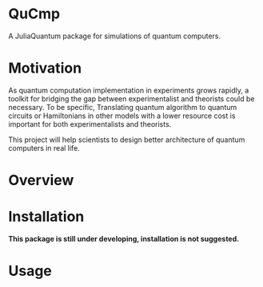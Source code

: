 # QuCmp
A JuliaQuantum package for simulations of quantum computers.


<!-- [![Build Status](https://travis-ci.org/Roger-luo/Quantize.jl.svg?branch=master)](https://travis-ci.org/Roger-luo/Quantize.jl)

Do not have a real quantum computer? Use **QuCmp** to quantize your computer!!! -->

# Motivation

As quantum computation implementation in experiments grows rapidly, a toolkit for bridging the gap between experimentalist and theorists could be necessary. To be specific, Translating quantum algorithm to quantum circuits or Hamiltonians in other models with a lower resource cost is important for both experimentalists and theorists.

This project will help scientists to design better architecture of quantum computers in real life.

# Overview

# Installation

**This package is still under developing, installation is not suggested.**

# Usage
